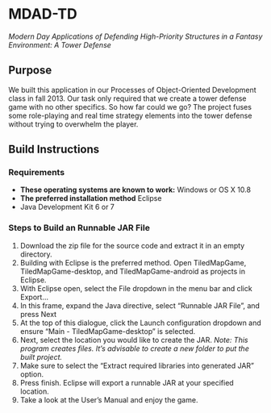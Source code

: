MDAD-TD
=======
_Modern Day Applications of Defending High-Priority Structures in a Fantasy Environment: A Tower Defense_

## Purpose

We built this application in our Processes of Object-Oriented Development class in fall 2013. Our task only required that we create a tower defense game with no other specifics. So how far could we go? The project fuses some role-playing and real time strategy elements into the tower defense without trying to overwhelm the player.


## Build Instructions

### Requirements
 *  __These operating systems are known to work:__ Windows or OS X 10.8
 *  __The preferred installation method__ Eclipse
 *  Java Development Kit 6 or 7


### Steps to Build an Runnable JAR File
 1.  Download the zip file for the source code and extract it in an empty directory.
 2.  Building with Eclipse is the preferred method. Open TiledMapGame, TiledMapGame-desktop, and TiledMapGame-android as projects in Eclipse.
 3.  With Eclipse open, select the File dropdown in the menu bar and click Export…
 4.  In this frame, expand the Java directive, select “Runnable JAR File”, and press Next
 5.  At the top of this dialogue, click the Launch configuration dropdown and ensure “Main - TiledMapGame-desktop” is selected.
 6.  Next, select the location you would like to create the JAR. *Note: This program creates files. It’s advisable to create a new folder to put the built project.*
 7.  Make sure to select the “Extract required libraries into generated JAR” option.
 8.  Press finish. Eclipse will export a runnable JAR at your specified location.
 9.  Take a look at the User’s Manual and enjoy the game.
